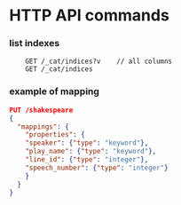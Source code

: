 # HTTP API commands

### list indexes
```http
    GET /_cat/indices?v    // all columns
    GET /_cat/indices
```

### example of mapping
```json
PUT /shakespeare
{
  "mappings": {
    "properties": {
    "speaker": {"type": "keyword"},
    "play_name": {"type": "keyword"},
    "line_id": {"type": "integer"},
    "speech_number": {"type": "integer"}
    }
  }
}
```
